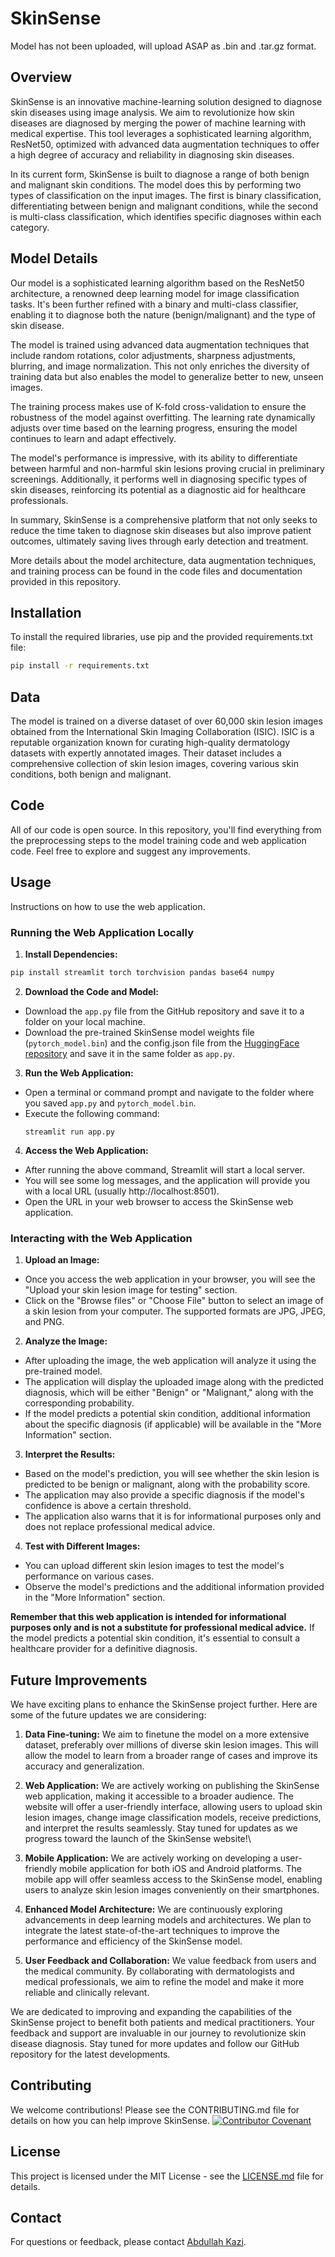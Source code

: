 # SkinSense
Model has not been uploaded, will upload ASAP as .bin and .tar.gz format. 

## Overview
SkinSense is an innovative machine-learning solution designed to diagnose skin diseases using image analysis. We aim to revolutionize how skin diseases are diagnosed by merging the power of machine learning with medical expertise. This tool leverages a sophisticated learning algorithm, ResNet50, optimized with advanced data augmentation techniques to offer a high degree of accuracy and reliability in diagnosing skin diseases.

In its current form, SkinSense is built to diagnose a range of both benign and malignant skin conditions. The model does this by performing two types of classification on the input images. The first is binary classification, differentiating between benign and malignant conditions, while the second is multi-class classification, which identifies specific diagnoses within each category. 

## Model Details
Our model is a sophisticated learning algorithm based on the ResNet50 architecture, a renowned deep learning model for image classification tasks. It's been further refined with a binary and multi-class classifier, enabling it to diagnose both the nature (benign/malignant) and the type of skin disease.

The model is trained using advanced data augmentation techniques that include random rotations, color adjustments, sharpness adjustments, blurring, and image normalization. This not only enriches the diversity of training data but also enables the model to generalize better to new, unseen images.

The training process makes use of K-fold cross-validation to ensure the robustness of the model against overfitting. The learning rate dynamically adjusts over time based on the learning progress, ensuring the model continues to learn and adapt effectively.

The model's performance is impressive, with its ability to differentiate between harmful and non-harmful skin lesions proving crucial in preliminary screenings. Additionally, it performs well in diagnosing specific types of skin diseases, reinforcing its potential as a diagnostic aid for healthcare professionals.

In summary, SkinSense is a comprehensive platform that not only seeks to reduce the time taken to diagnose skin diseases but also improve patient outcomes, ultimately saving lives through early detection and treatment. 

More details about the model architecture, data augmentation techniques, and training process can be found in the code files and documentation provided in this repository.

## Installation
To install the required libraries, use pip and the provided requirements.txt file:

```bash
pip install -r requirements.txt
```
## Data
The model is trained on a diverse dataset of over 60,000 skin lesion images obtained from the International Skin Imaging Collaboration (ISIC). ISIC is a reputable organization known for curating high-quality dermatology datasets with expertly annotated images. Their dataset includes a comprehensive collection of skin lesion images, covering various skin conditions, both benign and malignant.

## Code
All of our code is open source. In this repository, you'll find everything from the preprocessing steps to the model training code and web application code. Feel free to explore and suggest any improvements.

## Usage
Instructions on how to use the web application.

### Running the Web Application Locally

1. **Install Dependencies:**

```bash
pip install streamlit torch torchvision pandas base64 numpy
```

2. **Download the Code and Model:**
- Download the `app.py` file from the GitHub repository and save it to a folder on your local machine.
- Download the pre-trained SkinSense model weights file (`pytorch_model.bin`) and the config.json file from the [HuggingFace repository](https://huggingface.co/Akazi/Resnet101FinetunedModelSkinSense) and save it in the same folder as `app.py`.

3. **Run the Web Application:**
- Open a terminal or command prompt and navigate to the folder where you saved `app.py` and `pytorch_model.bin`.
- Execute the following command:
  ```
  streamlit run app.py
  ```

4. **Access the Web Application:**
- After running the above command, Streamlit will start a local server.
- You will see some log messages, and the application will provide you with a local URL (usually http://localhost:8501).
- Open the URL in your web browser to access the SkinSense web application.

### Interacting with the Web Application

1. **Upload an Image:**
- Once you access the web application in your browser, you will see the "Upload your skin lesion image for testing" section.
- Click on the "Browse files" or "Choose File" button to select an image of a skin lesion from your computer. The supported formats are JPG, JPEG, and PNG.

2. **Analyze the Image:**
- After uploading the image, the web application will analyze it using the pre-trained model.
- The application will display the uploaded image along with the predicted diagnosis, which will be either "Benign" or "Malignant," along with the corresponding probability.
- If the model predicts a potential skin condition, additional information about the specific diagnosis (if applicable) will be available in the "More Information" section.  

3. **Interpret the Results:**
- Based on the model's prediction, you will see whether the skin lesion is predicted to be benign or malignant, along with the probability score.
- The application may also provide a specific diagnosis if the model's confidence is above a certain threshold.
- The application also warns that it is for informational purposes only and does not replace professional medical advice.

4. **Test with Different Images:**
- You can upload different skin lesion images to test the model's performance on various cases.
- Observe the model's predictions and the additional information provided in the "More Information" section.

**Remember that this web application is intended for informational purposes only and is not a substitute for professional medical advice.**
If the model predicts a potential skin condition, it's essential to consult a healthcare provider for a definitive diagnosis.

## Future Improvements
We have exciting plans to enhance the SkinSense project further. Here are some of the future updates we are considering:

1. **Data Fine-tuning:** We aim to finetune the model on a more extensive dataset, preferably over millions of diverse skin lesion images. This will allow the model to learn from a broader range of cases and improve its accuracy and generalization.

2. **Web Application:** We are actively working on publishing the SkinSense web application, making it accessible to a broader audience. The website will offer a user-friendly interface, allowing users to upload skin lesion images, change image classification models, receive predictions, and interpret the results seamlessly. Stay tuned for updates as we progress toward the launch of the SkinSense website!\

3. **Mobile Application:** We are actively working on developing a user-friendly mobile application for both iOS and Android platforms. The mobile app will offer seamless access to the SkinSense model, enabling users to analyze skin lesion images conveniently on their smartphones.

4. **Enhanced Model Architecture:** We are continuously exploring advancements in deep learning models and architectures. We plan to integrate the latest state-of-the-art techniques to improve the performance and efficiency of the SkinSense model.

5. **User Feedback and Collaboration:** We value feedback from users and the medical community. By collaborating with dermatologists and medical professionals, we aim to refine the model and make it more reliable and clinically relevant.


We are dedicated to improving and expanding the capabilities of the SkinSense project to benefit both patients and medical practitioners. Your feedback and support are invaluable in our journey to revolutionize skin disease diagnosis. Stay tuned for more updates and follow our GitHub repository for the latest developments.

## Contributing
We welcome contributions! Please see the CONTRIBUTING.md file for details on how you can help improve SkinSense.
[![Contributor Covenant](https://img.shields.io/badge/Contributor%20Covenant-2.1-4baaaa.svg)](CODE_OF_CONDUCT.md)
## License
This project is licensed under the MIT License - see the [LICENSE.md](LICENSE.md) file for details.

## Contact
For questions or feedback, please contact [Abdullah Kazi](mailto:kaziabdullah61@gmail.com).
